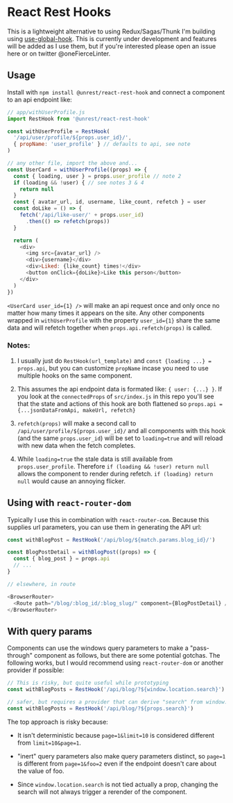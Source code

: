 # React Rest Hooks

This is a lightweight alternative to using Redux/Sagas/Thunk I'm building using [use-global-hook](https://www.npmjs.com/package/use-global-hook). This is currently under development and features will be added as I use them, but if you're interested please open an issue here or on twitter @oneFierceLinter.

## Usage

Install with `npm install @unrest/react-rest-hook` and connect a component to an api endpoint like:

``` javascript
// app/withUserProfile.js
import RestHook from '@unrest/react-rest-hook'

const withUserProfile = RestHook(
  '/api/user/profile/${props.user_id}/',
  { propName: 'user_profile' } // defaults to api, see note
)

// any other file, import the above and...
const UserCard = withUserProfile((props) => {
  const { loading, user } = props.user_profile // note 2
  if (loading && !user) { // see notes 3 & 4
    return null
  }
  const { avatar_url, id, username, like_count, refetch } = user
  const doLike = () => {
    fetch('/api/like-user/' + props.user_id)
      .then(() => refetch(props))
  }

  return (
    <div>
      <img src={avatar_url} />
      <div>{username}</div>
      <div>Liked: {like_count} times!</div>
      <button onClick={doLike}>Like this person</button>
    </div>
  )
})
```

`<UserCard user_id={1} />` will make an api request once and only once no matter how many times it appears on the site. Any other components wrapped in `withUserProfile` with the property `user_id={1}` share the same data and will refetch together when `props.api.refetch(props)` is called.

### Notes:

1. I usually just do `RestHook(url_template)` and `const {loading ...} = props.api`, but you can customize `propName` incase you need to use multiple hooks on the same component.

2. This assumes the api endpoint data is formated like: `{ user: {...} }`. If you look at the `connectedProps` of `src/index.js` in this repo you'll see that the state and actions of this hook are both flattened so `props.api = {...jsonDataFromApi, makeUrl, refetch}`

3. `refetch(props)` will make a second call to `/api/user/profile/${props.user_id}/` and all components with this hook (and the same `props.user_id`) will be set to `loading=true` and will reload with new data when the fetch completes.

4. While `loading=true` the stale data is still available from `props.user_profile`. Therefore `if (loading && !user) return null` allows the component to render during refetch. `if (loading) return null` would cause an annoying flicker.

## Using with `react-router-dom`

Typically I use this in combination with `react-router-com`. Because this supplies url parameters, you can use them in generating the API url:

``` javascript
const withBlogPost = RestHook('/api/blog/${match.params.blog_id}/')

const BlogPostDetail = withBlogPost((props) => {
  const { blog_post } = props.api
  // ...
}

// elsewhere, in route

<BrowserRouter>
  <Route path="/blog/:blog_id/:blog_slug/" component={BlogPostDetail} />
</BrowserRouter>
```

## With query params

Components can use the windows query parameters to make a "pass-through" component as follows, but there are some potential gotchas. The following works, but I would recommend using `react-router-dom` or another provider if possible:

``` javascript
// This is risky, but quite useful while prototyping
const withBlogPosts = RestHook('/api/blog/?${window.location.search}')

// safer, but requires a provider that can derive "search" from window.location or react-router-dom
const withBlogPosts = RestHook('/api/blog/?${props.search}')
```

The top approach is risky because:

* It isn't deterministic because `page=1&limit=10` is considered different from `limit=10&page=1`.

* "inert" query parameters also make query parameters distinct, so `page=1` is different from `page=1&foo=2` even if the endpoint doesn't care about the value of foo.

* Since `window.location.search` is not tied actually a prop, changing the search will not always trigger a rerender of the component.